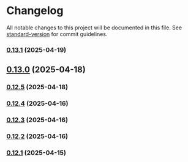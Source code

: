 # Changelog

All notable changes to this project will be documented in this file. See [standard-version](https://github.com/conventional-changelog/standard-version) for commit guidelines.

### [0.13.1](https://github.com/geekiechen/chens-tweak-mod/compare/v0.13.0...v0.13.1) (2025-04-19)

## [0.13.0](https://github.com/geekiechen/chens-tweak-mod/compare/v0.12.5...v0.13.0) (2025-04-18)

### [0.12.5](https://github.com/geekiechen/chens-tweak-mod/compare/v0.12.4...v0.12.5) (2025-04-18)

### [0.12.4](https://github.com/geekiechen/chens-tweak-mod/compare/v0.12.3...v0.12.4) (2025-04-16)

### [0.12.3](https://github.com/geekiechen/chens-tweak-mod/compare/v0.12.2...v0.12.3) (2025-04-16)

### [0.12.2](https://github.com/geekiechen/chens-tweak-mod/compare/v0.12.1...v0.12.2) (2025-04-16)

### [0.12.1](https://github.com/geekiechen/chens-tweak-mod/compare/v0.12.0...v0.12.1) (2025-04-15)
